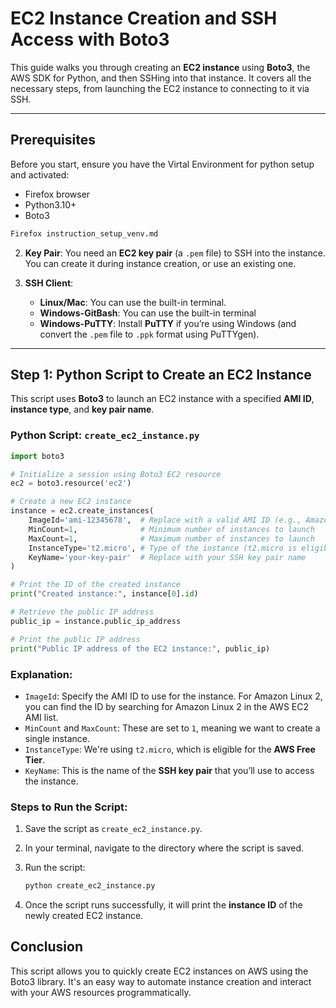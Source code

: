 # **EC2 Instance Creation and SSH Access with Boto3**

This guide walks you through creating an **EC2 instance** using **Boto3**, the AWS SDK for Python, and then SSHing into that instance. It covers all the necessary steps, from launching the EC2 instance to connecting to it via SSH.

---

## **Prerequisites**
Before you start, ensure you have the Virtal Environment for python setup and activated:
- Firefox browser
- Python3.10+
- Boto3

```bash
Firefox instruction_setup_venv.md
```

2. **Key Pair**: You need an **EC2 key pair** (a `.pem` file) to SSH into the instance. You can create it during instance creation, or use an existing one.

3. **SSH Client**:
   - **Linux/Mac**: You can use the built-in terminal.
   - **Windows-GitBash**: You can use the built-in terminal
   - **Windows-PuTTY**: Install **PuTTY** if you’re using Windows (and convert the `.pem` file to `.ppk` format using PuTTYgen).

---

## **Step 1: Python Script to Create an EC2 Instance**

This script uses **Boto3** to launch an EC2 instance with a specified **AMI ID**, **instance type**, and **key pair name**.

### **Python Script: `create_ec2_instance.py`**

```python
import boto3

# Initialize a session using Boto3 EC2 resource
ec2 = boto3.resource('ec2')

# Create a new EC2 instance
instance = ec2.create_instances(
    ImageId='ami-12345678',  # Replace with a valid AMI ID (e.g., Amazon Linux 2 AMI)
    MinCount=1,              # Minimum number of instances to launch
    MaxCount=1,              # Maximum number of instances to launch
    InstanceType='t2.micro', # Type of the instance (t2.micro is eligible for the free tier)
    KeyName='your-key-pair'  # Replace with your SSH key pair name
)

# Print the ID of the created instance
print("Created instance:", instance[0].id)

# Retrieve the public IP address
public_ip = instance.public_ip_address

# Print the public IP address
print("Public IP address of the EC2 instance:", public_ip)
```

### **Explanation**:
- `ImageId`: Specify the AMI ID to use for the instance. For Amazon Linux 2, you can find the ID by searching for Amazon Linux 2 in the AWS EC2 AMI list.
- `MinCount` and `MaxCount`: These are set to `1`, meaning we want to create a single instance.
- `InstanceType`: We're using `t2.micro`, which is eligible for the **AWS Free Tier**.
- `KeyName`: This is the name of the **SSH key pair** that you’ll use to access the instance.

### **Steps to Run the Script**:
1. Save the script as `create_ec2_instance.py`.
2. In your terminal, navigate to the directory where the script is saved.
3. Run the script:
   ```bash
   python create_ec2_instance.py
   ```

4. Once the script runs successfully, it will print the **instance ID** of the newly created EC2 instance.

## **Conclusion**

This script allows you to quickly create EC2 instances on AWS using the Boto3 library. It's an easy way to automate instance creation and interact with your AWS resources programmatically.
